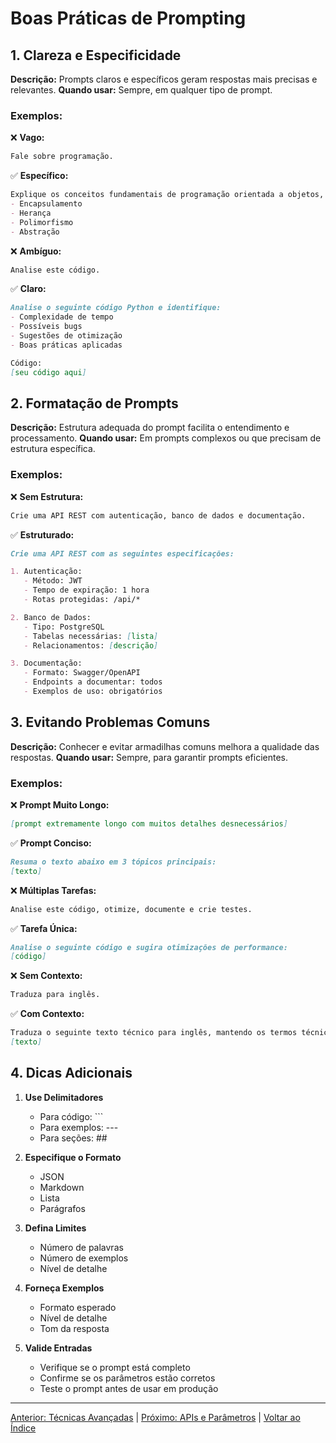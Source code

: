 # Boas Práticas de Prompting

## 1. Clareza e Especificidade

**Descrição:** Prompts claros e específicos geram respostas mais precisas e relevantes.
**Quando usar:** Sempre, em qualquer tipo de prompt.

### Exemplos:

❌ **Vago:**
```markdown
Fale sobre programação.
```

✅ **Específico:**
```markdown
Explique os conceitos fundamentais de programação orientada a objetos, focando em:
- Encapsulamento
- Herança
- Polimorfismo
- Abstração
```

❌ **Ambíguo:**
```markdown
Analise este código.
```

✅ **Claro:**
```markdown
Analise o seguinte código Python e identifique:
- Complexidade de tempo
- Possíveis bugs
- Sugestões de otimização
- Boas práticas aplicadas

Código:
[seu código aqui]
```

## 2. Formatação de Prompts

**Descrição:** Estrutura adequada do prompt facilita o entendimento e processamento.
**Quando usar:** Em prompts complexos ou que precisam de estrutura específica.

### Exemplos:

❌ **Sem Estrutura:**
```markdown
Crie uma API REST com autenticação, banco de dados e documentação.
```

✅ **Estruturado:**
```markdown
Crie uma API REST com as seguintes especificações:

1. Autenticação:
   - Método: JWT
   - Tempo de expiração: 1 hora
   - Rotas protegidas: /api/*

2. Banco de Dados:
   - Tipo: PostgreSQL
   - Tabelas necessárias: [lista]
   - Relacionamentos: [descrição]

3. Documentação:
   - Formato: Swagger/OpenAPI
   - Endpoints a documentar: todos
   - Exemplos de uso: obrigatórios
```

## 3. Evitando Problemas Comuns

**Descrição:** Conhecer e evitar armadilhas comuns melhora a qualidade das respostas.
**Quando usar:** Sempre, para garantir prompts eficientes.

### Exemplos:

❌ **Prompt Muito Longo:**
```markdown
[prompt extremamente longo com muitos detalhes desnecessários]
```

✅ **Prompt Conciso:**
```markdown
Resuma o texto abaixo em 3 tópicos principais:
[texto]
```

❌ **Múltiplas Tarefas:**
```markdown
Analise este código, otimize, documente e crie testes.
```

✅ **Tarefa Única:**
```markdown
Analise o seguinte código e sugira otimizações de performance:
[código]
```

❌ **Sem Contexto:**
```markdown
Traduza para inglês.
```

✅ **Com Contexto:**
```markdown
Traduza o seguinte texto técnico para inglês, mantendo os termos técnicos:
[texto]
```

## 4. Dicas Adicionais

1. **Use Delimitadores**
   - Para código: ```
   - Para exemplos: ---
   - Para seções: ##

2. **Especifique o Formato**
   - JSON
   - Markdown
   - Lista
   - Parágrafos

3. **Defina Limites**
   - Número de palavras
   - Número de exemplos
   - Nível de detalhe

4. **Forneça Exemplos**
   - Formato esperado
   - Nível de detalhe
   - Tom da resposta

5. **Valide Entradas**
   - Verifique se o prompt está completo
   - Confirme se os parâmetros estão corretos
   - Teste o prompt antes de usar em produção 

---

[Anterior: Técnicas Avançadas](04_tecnicas_avancadas.md) | [Próximo: APIs e Parâmetros](06_apis_parametros.md) | [Voltar ao Índice](../README.md) 